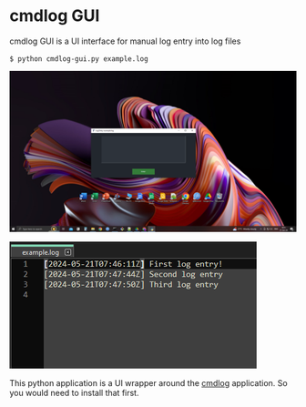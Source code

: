# cmdlog GUI

cmdlog GUI is a UI interface for manual log entry into log files

```shel
$ python cmdlog-gui.py example.log
```

![cmdlog GUI interface](screenshot.png "cmdlog GUI interface")

![example.log file](log_file_screenshot.png "example.log")

This python application is a UI wrapper around the 
[cmdlog](https://github.com/etcetra7n/cmdlog) application. 
So you would need to install that first.
